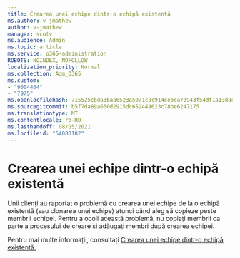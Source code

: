```yaml
---
title: Crearea unei echipe dintr-o echipă existentă
ms.author: v-jmathew
author: v-jmathew
manager: scotv
ms.audience: Admin
ms.topic: article
ms.service: o365-administration
ROBOTS: NOINDEX, NOFOLLOW
localization_priority: Normal
ms.collection: Adm_O365
ms.custom:
- "9004404"
- "7975"
ms.openlocfilehash: 715525cbda3baa6523a5071c8c914eebca70943f54df1a13d8e77f5298d450e8
ms.sourcegitcommit: b5f7da89a650d2915dc652449623c78be6247175
ms.translationtype: MT
ms.contentlocale: ro-RO
ms.lasthandoff: 08/05/2021
ms.locfileid: "54080182"
---
```

# <a name="creating-a-team-from-an-existing-team"></a>Crearea unei echipe dintr-o echipă existentă

Unii clienți au raportat o problemă cu crearea unei echipe de la o echipă existentă (sau clonarea unei echipe) atunci când aleg să copieze peste membrii echipei. Pentru a ocoli această problemă, nu copiați membrii ca parte a procesului de creare și adăugați membri după crearea echipei.

Pentru mai multe informații, consultați [Crearea unei echipe dintr-o echipă existentă.](https://support.microsoft.com/office/create-a-team-from-an-existing-team-f41a759b-3101-4af6-93bd-6aba0e5d7635)
